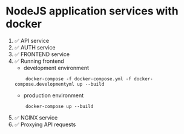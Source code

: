 # NodeJS application services with docker

1. ✅ API service
2. ✅ AUTH service
3. ✅ FRONTEND service
4. ✅ Running frontend
    - development environment
    ``` shell
        docker-compose -f docker-compose.yml -f docker-compose.developmentyml up --build
    ```
    - production environment
    ``` shell
        docker-compose up --build
    ```
5. ✅ NGINX service
6. ✅ Proxying API requests    